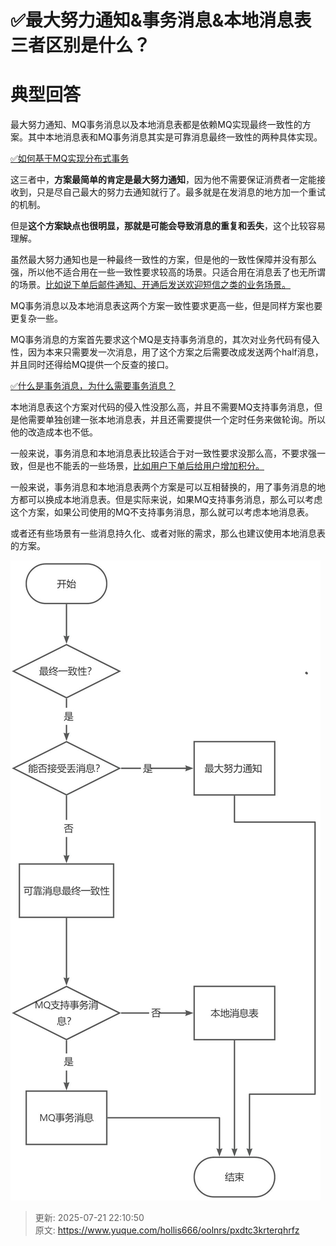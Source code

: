 # ✅最大努力通知&事务消息&本地消息表三者区别是什么？

# 典型回答


最大努力通知、MQ事务消息以及本地消息表都是依赖MQ实现最终一致性的方案。其中本地消息表和MQ事务消息其实是可靠消息最终一致性的两种具体实现。



[✅如何基于MQ实现分布式事务](https://www.yuque.com/hollis666/oolnrs/yuku2qztfb8ki6wg)



这三者中，**方案最简单的肯定是最大努力通知**，因为他不需要保证消费者一定能接收到，只是尽自己最大的努力去通知就行了。最多就是在发消息的地方加一个重试的机制。



但是**这个方案缺点也很明显，那就是可能会导致消息的重复和丢失**，这个比较容易理解。



虽然最大努力通知也是一种最终一致性的方案，但是他的一致性保障并没有那么强，所以他不适合用在一些一致性要求较高的场景。只适合用在消息丢了也无所谓的场景。<u>比如说下单后邮件通知、开通后发送欢迎短信之类的业务场景。</u>

<u></u>

MQ事务消息以及本地消息表这两个方案一致性要求更高一些，但是同样方案也要更复杂一些。



MQ事务消息的方案首先要求这个MQ是支持事务消息的，其次对业务代码有侵入性，因为本来只需要发一次消息，用了这个方案之后需要改成发送两个half消息，并且同时还得给MQ提供一个反查的接口。



[✅什么是事务消息，为什么需要事务消息？](https://www.yuque.com/hollis666/oolnrs/awrtlggd35yanugp)



本地消息表这个方案对代码的侵入性没那么高，并且不需要MQ支持事务消息，但是他需要单独创建一张本地消息表，并且还需要提供一个定时任务来做轮询。所以他的改造成本也不低。



一般来说，事务消息和本地消息表比较适合于对一致性要求没那么高，不要求强一致，但是也不能丢的一些场景，<u>比如用户下单后给用户增加积分。</u>

<u></u>

一般来说，事务消息和本地消息表两个方案是可以互相替换的，用了事务消息的地方都可以换成本地消息表。但是实际来说，如果MQ支持事务消息，那么可以考虑这个方案，如果公司使用的MQ不支持事务消息，那么就可以考虑本地消息表。



或者还有些场景有一些消息持久化、或者对账的需求，那么也建议使用本地消息表的方案。



![画板](./img/7h3soOfAdKH9BsUd/1705137825358-1a04ee31-3243-4769-9bfb-bcf59f2c19a8-696564.jpeg)



> 更新: 2025-07-21 22:10:50  
> 原文: <https://www.yuque.com/hollis666/oolnrs/pxdtc3krterqhrfz>